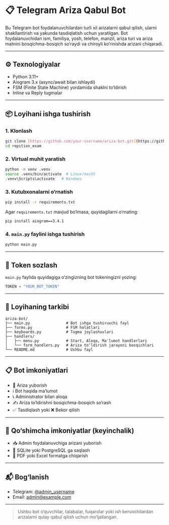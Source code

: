 # 📋 Telegram Ariza Qabul Bot

Bu Telegram bot foydalanuvchilardan turli xil arizalarni qabul qilish, ularni shakllantirish va yakunda tasdiqlatish uchun yaratilgan. Bot foydalanuvchidan ism, familiya, yosh, telefon, manzil, ariza turi va ariza matnini bosqichma-bosqich so‘raydi va chiroyli ko‘rinishda arizani chiqaradi.

---

## ⚙️ Texnologiyalar

* Python 3.11+
* Aiogram 3.x (async/await bilan ishlaydi)
* FSM (Finite State Machine) yordamida shaklni to‘ldirish
* Inline va Reply tugmalar

---

## 📦 Loyihani ishga tushirish

### 1. Klonlash

```bash
git clone [https://github.com/your-username/ariza-bot.git](https://github.com/nematovN/repition_exam_1.git)
cd repition_exam
```

### 2. Virtual muhit yaratish

```bash
python -m venv .venv
source .venv/bin/activate  # Linux/macOS
.venv\Scripts\activate   # Windows
```

### 3. Kutubxonalarni o‘rnatish

```bash
pip install -r requirements.txt
```

Agar `requirements.txt` mavjud bo‘lmasa, quyidagilarni o‘rnating:

```bash
pip install aiogram==3.4.1
```

### 4. `main.py` faylini ishga tushirish

```bash
python main.py
```

---

## 🔑 Token sozlash

`main.py` faylida quyidagiga o‘zingizning bot tokeningizni yozing:

```python
TOKEN = "YOUR_BOT_TOKEN"
```

---

## 🧹 Loyihaning tarkibi

```
ariza-bot/
├── main.py                # Bot ishga tushiruvchi fayl
├── forms.py               # FSM holatlari
├── keyboards.py           # Tugma joylashuvlari
├── handlers/
│   ├── menu.py            # Start, Aloqa, Ma'lumot handlerlari
│   └── form_handlers.py   # Ariza to‘ldirish jarayoni bosqichlari
└── README.md              # Ushbu fayl
```

---

## 📋 Bot imkoniyatlari

* 📄 Ariza yuborish
* ℹ️ Bot haqida ma’lumot
* 📞 Administrator bilan aloqa
* ✍️ Ariza to‘ldirishni bosqichma-bosqich so‘rash
* ✅ Tasdiqlash yoki ❌ Bekor qilish

---

## 🔐 Qo‘shimcha imkoniyatlar (keyinchalik)

* 📥 Admin foydalanuvchiga arizani yuborish
* 📄 SQLite yoki PostgreSQL ga saqlash
* 📄 PDF yoki Excel formatga chiqarish

---

## 📬 Bog‘lanish

* Telegram: [@admin\_username](https://t.me/opensure)
* Email: [admin@example.com](nemat8954@gmail.com)

---

> Ushbu bot o‘quvchilar, talabalar, fuqarolar yoki ish beruvchilardan arizalarni qulay qabul qilish uchun mo‘ljallangan.
